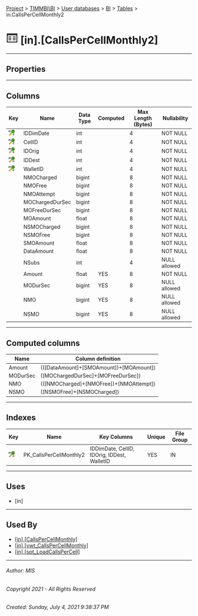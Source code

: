#### 

[Project](../../../../index.md) > [TIMMBI\\BI](../../../index.md) > [User databases](../../index.md) > [BI](../index.md) > [Tables](Tables.md) > in.CallsPerCellMonthly2

# ![Tables](../../../../Images/Table32.png) [in].[CallsPerCellMonthly2]

---

## <a name="#properties"></a>Properties



---

## <a name="#columns"></a>Columns

| Key | Name | Data Type | Computed | Max Length (Bytes) | Nullability |
|---|---|---|---|---|---|
| [![Cluster Primary Key PK_CallsPerCellMonthly2: IDDimDate\CellID\IDOrig\IDDest\WalletID](../../../../Images/pkcluster.png)](#indexes) | IDDimDate | int |  | 4 | NOT NULL |
| [![Cluster Primary Key PK_CallsPerCellMonthly2: IDDimDate\CellID\IDOrig\IDDest\WalletID](../../../../Images/pkcluster.png)](#indexes) | CellID | int |  | 4 | NOT NULL |
| [![Cluster Primary Key PK_CallsPerCellMonthly2: IDDimDate\CellID\IDOrig\IDDest\WalletID](../../../../Images/pkcluster.png)](#indexes) | IDOrig | int |  | 4 | NOT NULL |
| [![Cluster Primary Key PK_CallsPerCellMonthly2: IDDimDate\CellID\IDOrig\IDDest\WalletID](../../../../Images/pkcluster.png)](#indexes) | IDDest | int |  | 4 | NOT NULL |
| [![Cluster Primary Key PK_CallsPerCellMonthly2: IDDimDate\CellID\IDOrig\IDDest\WalletID](../../../../Images/pkcluster.png)](#indexes) | WalletID | int |  | 4 | NOT NULL |
|  | NMOCharged | bigint |  | 8 | NOT NULL |
|  | NMOFree | bigint |  | 8 | NOT NULL |
|  | NMOAttempt | bigint |  | 8 | NOT NULL |
|  | MOChargedDurSec | bigint |  | 8 | NOT NULL |
|  | MOFreeDurSec | bigint |  | 8 | NOT NULL |
|  | MOAmount | float |  | 8 | NOT NULL |
|  | NSMOCharged | bigint |  | 8 | NOT NULL |
|  | NSMOFree | bigint |  | 8 | NOT NULL |
|  | SMOAmount | float |  | 8 | NOT NULL |
|  | DataAmount | float |  | 8 | NOT NULL |
|  | NSubs | int |  | 4 | NULL allowed |
|  | Amount | float | YES | 8 | NOT NULL |
|  | MODurSec | bigint | YES | 8 | NULL allowed |
|  | NMO | bigint | YES | 8 | NULL allowed |
|  | NSMO | bigint | YES | 8 | NULL allowed |


---

## <a name="#computedcolumns"></a>Computed columns

| Name | Column definition |
|---|---|
| Amount | (([DataAmount]+[SMOAmount])+[MOAmount]) |
| MODurSec | ([MOChargedDurSec]+[MOFreeDurSec]) |
| NMO | (([NMOCharged]+[NMOFree])+[NMOAttempt]) |
| NSMO | ([NSMOFree]+[NSMOCharged]) |


---

## <a name="#indexes"></a>Indexes

| Key | Name | Key Columns | Unique | File Group |
|---|---|---|---|---|
| [![Cluster Primary Key PK_CallsPerCellMonthly2: IDDimDate\CellID\IDOrig\IDDest\WalletID](../../../../Images/pkcluster.png)](#indexes) | PK_CallsPerCellMonthly2 | IDDimDate, CellID, IDOrig, IDDest, WalletID | YES | IN |


---

## <a name="#uses"></a>Uses

* [in]


---

## <a name="#usedby"></a>Used By

* [[in].[CallsPerCellMonthly]](../Views/CallsPerCellMonthly.md)
* [[in].[vwt_CallsPerCellMonthly]](../Views/vwt_CallsPerCellMonthly.md)
* [[in].[spt_LoadCallsPerCell]](../Programmability/Stored_Procedures/spt_LoadCallsPerCell.md)


---

###### Author:  MIS

###### Copyright 2021 - All Rights Reserved

###### Created: Sunday, July 4, 2021 9:38:37 PM

